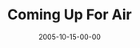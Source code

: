 ---
layout: message
category: message
series: "Room To Breathe"
title: "Coming Up For Air"
date: 2005-10-15-00-00
message_id: 98
audio: "http://s3.amazonaws.com/crossroads-media/media/legacy/mp3/Room_To_Breathe_02_10-16-05_Coming_Up_For_Air.mp3"
audio-duration: "44:24"
explicit: false
---